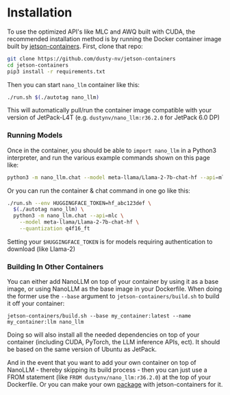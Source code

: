 # Installation

To use the optimized API's like MLC and AWQ built with CUDA, the recommended installation method is by running the Docker container image built by [jetson-containers](https://github.com/dusty-nv/jetson-containers).  First, clone that repo:

```bash
git clone https://github.com/dusty-nv/jetson-containers
cd jetson-containers
pip3 install -r requirements.txt
```

Then you can start `nano_llm` container like this:

```bash
./run.sh $(./autotag nano_llm)
```

This will automatically pull/run the container image compatible with your version of JetPack-L4T (e.g. `dustynv/nano_llm:r36.2.0` for JetPack 6.0 DP)

### Running Models

Once in the container, you should be able to `import nano_llm` in a Python3 interpreter, and run the various example commands shown on this page like:

```bash
python3 -m nano_llm.chat --model meta-llama/Llama-2-7b-chat-hf --api=mlc --quantization q4f16_ft
```

Or you can run the container & chat command in one go like this:

```bash
./run.sh --env HUGGINGFACE_TOKEN=hf_abc123def \
  $(./autotag nano_llm) \
  python3 -m nano_llm.chat --api=mlc \
    --model meta-llama/Llama-2-7b-chat-hf \
    --quantization q4f16_ft
```

Setting your `$HUGGINGFACE_TOKEN` is for models requiring authentication to download (like Llama-2)

### Building In Other Containers

You can either add NanoLLM on top of your container by using it as a base image, or using NanoLLM as the base image in your Dockerfile.  When doing the former use the `--base` argument to `jetson-containers/build.sh` to build it off your container:

```
jetson-containers/build.sh --base my_container:latest --name my_container:llm nano_llm
```

Doing so will also install all the needed dependencies on top of your container (including CUDA, PyTorch, the LLM inference APIs, ect).  It should be based on the same version of Ubuntu as JetPack.  

And in the event that you want to add your own container on top of NanoLLM - thereby skipping its build process - then you can just use a FROM statement (like `FROM dustynv/nano_llm:r36.2.0`) at the top of your Dockerfile.  Or you can make your own [package](https://github.com/dusty-nv/jetson-containers/blob/master/docs/packages.md) with jetson-containers for it. 